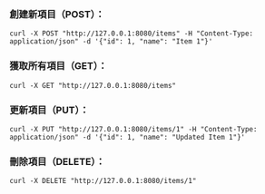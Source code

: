 ### 創建新項目（POST）：
`curl -X POST "http://127.0.0.1:8080/items" -H "Content-Type: application/json" -d '{"id": 1, "name": "Item 1"}'`

### 獲取所有項目（GET）：
`curl -X GET "http://127.0.0.1:8080/items"`

### 更新項目（PUT）：
`curl -X PUT "http://127.0.0.1:8080/items/1" -H "Content-Type: application/json" -d '{"id": 1, "name": "Updated Item 1"}'`

### 刪除項目（DELETE）：
`curl -X DELETE "http://127.0.0.1:8080/items/1"`